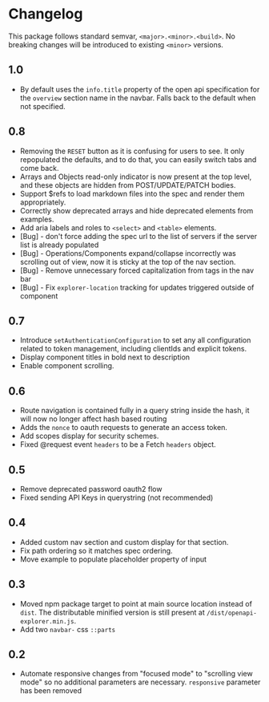 # Changelog #
This package follows standard semvar, `<major>.<minor>.<build>`. No breaking changes will be introduced to existing `<minor>` versions.

## 1.0 ##
* By default uses the `info.title` property of the open api specification for the `overview` section name in the navbar. Falls back to the default when not specified.

## 0.8 ##
* Removing the `RESET` button as it is confusing for users to see. It only repopulated the defaults, and to do that, you can easily switch tabs and come back.
* Arrays and Objects read-only indicator is now present at the top level, and these objects are hidden from POST/UPDATE/PATCH bodies.
* Support $refs to load markdown files into the spec and render them appropriately.
* Correctly show deprecated arrays and hide deprecated elements from examples.
* Add aria labels and roles to `<select>` and `<table>` elements.
* [Bug] - don't force adding the spec url to the list of servers if the server list is already populated
* [Bug] - Operations/Components expand/collapse incorrectly was scrolling out of view, now it is sticky at the top of the nav section.
* [Bug] - Remove unnecessary forced capitalization from tags in the nav bar
* [Bug] - Fix `explorer-location` tracking for updates triggered outside of component

## 0.7 ##
* Introduce `setAuthenticationConfiguration` to set any all configuration related to token management, including clientIds and explicit tokens.
* Display component titles in bold next to description
* Enable component scrolling.


## 0.6 ##
* Route navigation is contained fully in a query string inside the hash, it will now no longer affect hash based routing
* Adds the `nonce` to oauth requests to generate an access token.
* Add scopes display for security schemes.
* Fixed @request event `headers` to be a Fetch `headers` object.

## 0.5 ##
* Remove deprecated password oauth2 flow
* Fixed sending API Keys in querystring (not recommended)

## 0.4 ##
* Added custom nav section and custom display for that section.
* Fix path ordering so it matches spec ordering.
* Move example to populate placeholder property of input

## 0.3 ##
* Moved npm package target to point at main source location instead of `dist`. The distributable minified version is still present at `/dist/openapi-explorer.min.js`.
* Add two `navbar-` css `::parts`

## 0.2 ##
* Automate responsive changes from "focused mode" to "scrolling view mode" so no additional parameters are necessary. `responsive` parameter has been removed